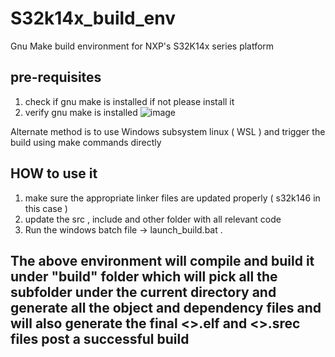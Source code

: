 # S32k14x_build_env
Gnu Make build environment for NXP's S32K14x series platform

## pre-requisites
 1. check if gnu make is installed if not please install it
 2. verify gnu make is installed  ![image](https://github.com/lone-lobo/S32k14x_build_env/assets/67917708/0024b635-5b7f-4bf4-aff3-5e2d6bff3a1a)

Alternate method is to use Windows subsystem linux ( WSL ) and trigger the build using make commands directly

## HOW to use it 
  1. make sure the appropriate linker files are updated properly  ( s32k146 in this case )
  2. update the src , include and other folder with all relevant code
  3. Run the windows batch file -> launch_build.bat .

## The above environment will compile and build it under "build" folder which will pick all the subfolder under the current directory and generate all the object and dependency files  and will also generate the final <>.elf and <>.srec files post a successful build 
